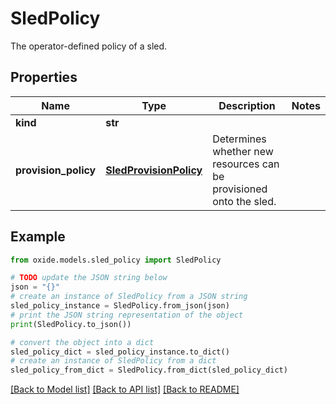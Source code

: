 # SledPolicy

The operator-defined policy of a sled.

## Properties

Name | Type | Description | Notes
------------ | ------------- | ------------- | -------------
**kind** | **str** |  | 
**provision_policy** | [**SledProvisionPolicy**](SledProvisionPolicy.md) | Determines whether new resources can be provisioned onto the sled. | 

## Example

```python
from oxide.models.sled_policy import SledPolicy

# TODO update the JSON string below
json = "{}"
# create an instance of SledPolicy from a JSON string
sled_policy_instance = SledPolicy.from_json(json)
# print the JSON string representation of the object
print(SledPolicy.to_json())

# convert the object into a dict
sled_policy_dict = sled_policy_instance.to_dict()
# create an instance of SledPolicy from a dict
sled_policy_from_dict = SledPolicy.from_dict(sled_policy_dict)
```
[[Back to Model list]](../README.md#documentation-for-models) [[Back to API list]](../README.md#documentation-for-api-endpoints) [[Back to README]](../README.md)


